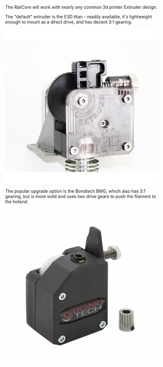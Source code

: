 The RailCore will work with nearly any common 3d printer Extruder design.

The "default" extruder is the E3D titan - readily available,
it's lightweight enough to mount as a direct drive, and has decent 3:1 gearing.

![Titan Extruder](./images/Titan.jpg)


The popular upgrade option is the Bondtech BMG, which also has 3:1 gearing, but is more solid and uses two drive gears to push the filament to the hotend.

![Bondtech BMG](./images/bmg.jpg)